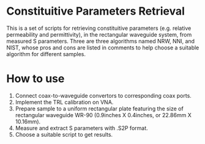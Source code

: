 # Constituitive Parameters Retrieval

This is a set of scripts for retrieving constituitive parameters (e.g. relative permeability and permittivity), in the rectangular waveguide system, from measured S parameters. Three are three algorithms named NRW, NNI, and NIST, whose pros and cons are listed in comments to help choose a suitable algorithm for different samples. 

# How to use

1. Connect coax-to-waveguide convertors to corresponding coax ports.
2. Implement the TRL calibration on VNA. 
3. Prepare sample to a uniform rectangular plate featuring the size of rectangular waveguide WR-90 (0.9inches X 0.4inches, or 22.86mm X 10.16mm). 
4. Measure and extract S parameters with .S2P format. 
5. Choose a suitable script to get results.
